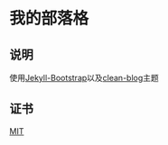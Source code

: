 # 我的部落格

## 说明
使用[Jekyll-Bootstrap](http://jekyllbootstrap.com)以及[clean-blog](http://jekyllbootstrap.com)主题

## 证书

[MIT](http://opensource.org/licenses/MIT)

